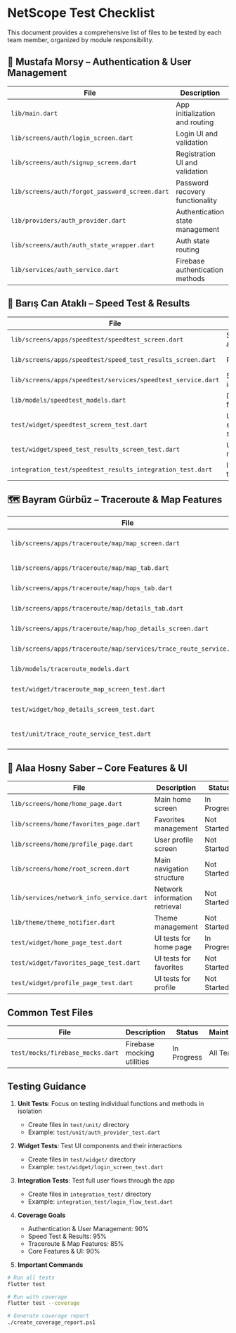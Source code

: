 # NetScope Test Checklist

This document provides a comprehensive list of files to be tested by each team member, organized by module responsibility.

## 🔐 Mustafa Morsy – Authentication & User Management

| File                                             | Description                     | Status      | Coverage |
| ------------------------------------------------ | ------------------------------- | ----------- | -------- |
| `lib/main.dart`                                | App initialization and routing  | Not Started | 0%       |
| `lib/screens/auth/login_screen.dart`           | Login UI and validation         | Not Started | 0%       |
| `lib/screens/auth/signup_screen.dart`          | Registration UI and validation  | Not Started | 0%       |
| `lib/screens/auth/forgot_password_screen.dart` | Password recovery functionality | Not Started | 0%       |
| `lib/providers/auth_provider.dart`             | Authentication state management | Not Started | 0%       |
| `lib/screens/auth/auth_state_wrapper.dart`     | Auth state routing              | Not Started | 0%       |
| `lib/services/auth_service.dart`               | Firebase authentication methods | Not Started | 0%       |

## 🚀 Barış Can Ataklı – Speed Test & Results

| File                                                           | Description                    | Status      | Coverage |
| -------------------------------------------------------------- | ------------------------------ | ----------- | -------- |
| `lib/screens/apps/speedtest/speedtest_screen.dart`           | Speed test UI and control      | In Progress | 82.93%   |
| `lib/screens/apps/speedtest/speed_test_results_screen.dart`  | Results display                | In Progress | 94.74%   |
| `lib/screens/apps/speedtest/services/speedtest_service.dart` | Speed test implementation      | Not Started | 0%       |
| `lib/models/speedtest_models.dart`                           | Data models for speed test     | Complete    | 100%     |
| `test/widget/speedtest_screen_test.dart`                     | UI tests for speed test screen | In Progress | N/A      |
| `test/widget/speed_test_results_screen_test.dart`            | UI tests for results screen    | In Progress | N/A      |
| `integration_test/speedtest_results_integration_test.dart`   | Integration tests              | Not Started | N/A      |

## 🗺️ Bayram Gürbüz – Traceroute & Map Features

| File                                                                  | Description                       | Status      | Coverage |
| --------------------------------------------------------------------- | --------------------------------- | ----------- | -------- |
| `lib/screens/apps/traceroute/map/map_screen.dart`                   | Map visualization screen          | Not Started | 0.49%    |
| `lib/screens/apps/traceroute/map/map_tab.dart`                      | Map tab implementation            | Not Started | 0%       |
| `lib/screens/apps/traceroute/map/hops_tab.dart`                     | Network hops listing              | Not Started | 0%       |
| `lib/screens/apps/traceroute/map/details_tab.dart`                  | Detailed hop information          | Not Started | 0%       |
| `lib/screens/apps/traceroute/map/hop_details_screen.dart`           | Hop details page                  | Not Started | 0%       |
| `lib/screens/apps/traceroute/map/services/trace_route_service.dart` | Traceroute functionality          | Not Started | 0%       |
| `lib/models/traceroute_models.dart`                                 | Data models for traceroute        | Not Started | 0%       |
| `test/widget/traceroute_map_screen_test.dart`                       | UI tests for map screen           | Not Started | N/A      |
| `test/widget/hop_details_screen_test.dart`                          | UI tests for hop details          | Not Started | N/A      |
| `test/unit/trace_route_service_test.dart`                           | Unit tests for traceroute service | Not Started | N/A      |

## 🧩 Alaa Hosny Saber – Core Features & UI

| File                                       | Description                   | Status      | Coverage |
| ------------------------------------------ | ----------------------------- | ----------- | -------- |
| `lib/screens/home/home_page.dart`        | Main home screen              | In Progress | 84.62%   |
| `lib/screens/home/favorites_page.dart`   | Favorites management          | Not Started | 11.48%   |
| `lib/screens/home/profile_page.dart`     | User profile screen           | Not Started | 0%       |
| `lib/screens/home/root_screen.dart`      | Main navigation structure     | Not Started | 0%       |
| `lib/services/network_info_service.dart` | Network information retrieval | Not Started | 0%       |
| `lib/theme/theme_notifier.dart`          | Theme management              | Not Started | 0%       |
| `test/widget/home_page_test.dart`        | UI tests for home page        | In Progress | N/A      |
| `test/widget/favorites_page_test.dart`   | UI tests for favorites        | Not Started | N/A      |
| `test/widget/profile_page_test.dart`     | UI tests for profile          | Not Started | N/A      |

## Common Test Files

| File                               | Description                | Status      | Maintainer |
| ---------------------------------- | -------------------------- | ----------- | ---------- |
| `test/mocks/firebase_mocks.dart` | Firebase mocking utilities | In Progress | All Team   |

## Testing Guidance

1. **Unit Tests**: Focus on testing individual functions and methods in isolation

   - Create files in `test/unit/` directory
   - Example: `test/unit/auth_provider_test.dart`
2. **Widget Tests**: Test UI components and their interactions

   - Create files in `test/widget/` directory
   - Example: `test/widget/login_screen_test.dart`
3. **Integration Tests**: Test full user flows through the app

   - Create files in `integration_test/` directory
   - Example: `integration_test/login_flow_test.dart`
4. **Coverage Goals**

   - Authentication & User Management: 90%
   - Speed Test & Results: 95%
   - Traceroute & Map Features: 85%
   - Core Features & UI: 90%
5. **Important Commands**

```bash
# Run all tests
flutter test

# Run with coverage
flutter test --coverage

# Generate coverage report
./create_coverage_report.ps1
```
